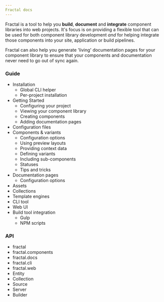 ```yaml
---
Fractal docs
---
```


Fractal is a tool to help you **build**, **document** and **integrate** component libraries into web projects. It's focus is on providing a flexible tool that can be used for both component library development _and_ for helping integrate those components into your site, application or build pipelines.

Fractal can also help you generate 'living' documentation pages for your component library to ensure that your components and documentation never need to go out of sync again.

### Guide

- Installation
  - Global CLI helper
  - Per-project installation
- Getting Started
  - Configuring your project
  - Viewing your component library
  - Creating components
  - Adding documentation pages
- Configuration files
- Components & variants
  - Configuration options
  - Using preview layouts
  - Providing context data
  - Defining variants
  - Including sub-components
  - Statuses
  - Tips and tricks
- Documentation pages
  - Configuration options
- Assets
- Collections
- Template engines
- CLI tool
- Web UI
- Build tool integration
  - Gulp
  - NPM scripts


### API

- fractal
- fractal.components
- fractal.docs
- fractal.cli
- fractal.web
- Entity
- Collection
- Source
- Server
- Builder

